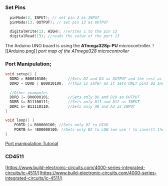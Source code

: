 
### Set Pins
```cpp 
  pinMode(2, INPUT); // set pin 2 as INPUT
  pinMode(13, OUTPUT); // set pin 13 as OUTPUT

  digitalWrite(13, HIGH); //writes 1 to the pin 13
  digitalRead(13); //reads the value of the port 13
```


The Arduino UNO board is using the **ATmega328p-PU** microcontroller.
![[Arduino.png]]
*port map of the ATmega328 microcontroller*

### Port Manipulation;

```c
void setup() {  
  DDRD = B00010100;         //Sets D2 and D4 as OUTPUT and the rest as INPUT (not recommended)
  DDRD = DDRD | B00010100;  //This is safer as it sets ONLY pins D2 and D4 as OUTPUT
  
  //Other exampoles
  DDRB |= B00000101;        //Sets only D8 and D10 as OUTPUT
  DDRB &= B11100111;        //Sets only D11 and D12 as INPUT
  DDRC &= B11110110;        //Sets only A0 and A3 as INPUT
}

void loop() { 
	PORTD |= B00000100; //Sets only D2 to HIGH
	PORTB &= !B00000100; //Sets only B2 to LOW (we use ! to invertt the byte)
}
```

[Port manipulation Tutorial](https://electronoobs.com/eng_arduino_tut130.php)

### CD4511

[https://www.build-electronic-circuits.com/4000-series-integrated-circuits/ic-4511/](https://www.build-electronic-circuits.com/4000-series-integrated-circuits/ic-4511/)


